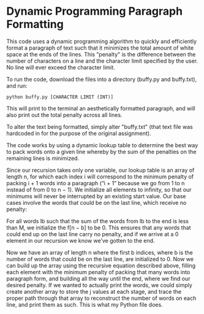 # Dynamic Programming Paragraph Formatting

This code uses a dynamic programming algorithm to quickly and efficiently format a paragraph of text such that it minimizes the
total amount of white space at the ends of the lines. This "penalty" is the difference between the number of characters on a line
and the character limit specified by the user. No line will ever exceed the character limit.

To run the code, download the files into a directory (buffy.py and buffy.txt), and run:

	python buffy.py [CHARACTER LIMIT (INT)]

This will print to the terminal an aesthetically formatted paragraph, and will also print out the total penalty across all lines.

To alter the text being formatted, simply alter "buffy.txt" (that text file was hardcoded in for the purpose of the original assignment).



The code works by using a dynamic lookup table to determine the best way to pack words onto a given line whereby by the sum of
the penalties on the remaining lines is minimized.

Since our recursion takes only one variable, our lookup table is an array of length n, for which each index i will correspond to the minimum penalty of packing i + 1 words into a paragraph (“i + 1” because we go from 1 to n instead of from 0 to n − 1). We initialize all elements to infinity, so that our minimums will never be interrupted by an existing start value. Our base cases involve the words that could be on the last line, which receive no penalty:

For all words lb such that the sum of the words from lb to the end is less than M, we initialize the f[n − b] to be 0. This ensures that any words that could end up on the last line carry no penalty, and if we arrive at a 0 element in our recursion we know we’ve gotten to the end.

Now we have an array of length n where the first b indices, where b is the number of words that could be on the last line, are initialized to 0. Now we can build up the array using the recursive equation described above, filling each element with the minimum penalty of packing that many words into paragraph form, and building all the way until the end, where we find our desired penalty. If we wanted to actually print the words, we could simply create another array to store the j values at each stage, and trace the proper path through that array to reconstruct the number of words on each line, and print them as such. This is what my Python file does.